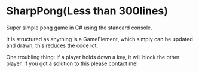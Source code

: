 SharpPong(Less than 300lines)
=========

Super simple pong game in C# using the standard console.

It is structured as anything is a GameElement, which simply can be updated and drawn, this reduces the code lot.

One troubling thing: If a player holds down a key, it will block the other player. If you got a solution to this please contact me!

